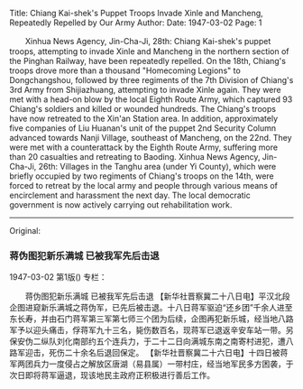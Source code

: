 Title: Chiang Kai-shek's Puppet Troops Invade Xinle and Mancheng, Repeatedly Repelled by Our Army
Author:
Date: 1947-03-02
Page: 1

　　Xinhua News Agency, Jin-Cha-Ji, 28th: Chiang Kai-shek's puppet troops, attempting to invade Xinle and Mancheng in the northern section of the Pinghan Railway, have been repeatedly repelled. On the 18th, Chiang's troops drove more than a thousand "Homecoming Legions" to Dongchangshou, followed by three regiments of the 7th Division of Chiang's 3rd Army from Shijiazhuang, attempting to invade Xinle again. They were met with a head-on blow by the local Eighth Route Army, which captured 93 Chiang's soldiers and killed or wounded hundreds. The Chiang's troops have now retreated to the Xin'an Station area. In addition, approximately five companies of Liu Huanan's unit of the puppet 2nd Security Column advanced towards Nanji Village, southeast of Mancheng, on the 22nd. They were met with a counterattack by the Eighth Route Army, suffering more than 20 casualties and retreating to Baoding.
    Xinhua News Agency, Jin-Cha-Ji, 26th: Villages in the Tanghu area (under Yi County), which were briefly occupied by two regiments of Chiang's troops on the 14th, were forced to retreat by the local army and people through various means of encirclement and harassment the next day. The local democratic government is now actively carrying out rehabilitation work.



<hr /> 

Original: 


### 蒋伪图犯新乐满城  已被我军先后击退

1947-03-02
第1版()
专栏：

　　蒋伪图犯新乐满城
    已被我军先后击退
    【新华社晋察冀二十八日电】平汉北段企图进窥新乐满城之蒋伪军，已先后被击退。十八日蒋军驱迫“还乡团”千余人进至东长寿，并由石门蒋军第三军第七师三个团为后续，企图再犯新乐城，经当地八路军予以迎头痛击，俘蒋军九十三名，毙伤数百名，现蒋军已退返辛安车站一带。另保安伪二纵队刘化南部约五个连兵力，于二十二日向满城东南之南寄村进犯，遭八路军迎击，死伤二十余名后退回保定。
    【新华社晋察冀二十六日电】十四日被蒋军两团兵力一度侵占之解放区唐湖（易县属）一带村庄，经当地军民多方困袭，于次日即将蒋军逼退，现该地民主政府正积极进行善后工作。
